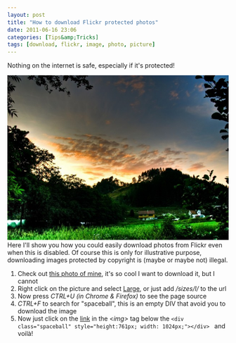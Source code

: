 ```yaml
---
layout: post
title: "How to download Flickr protected photos"
date: 2011-06-16 23:06
categories: [Tips&amp;Tricks]
tags: [download, flickr, image, photo, picture]
---
```

Nothing on the internet is safe, especially if it's protected!

![](/assets/2011/06/3688259488_757b4ccc32_b-620x460.jpg "3688259488_757b4ccc32_b")
Here I'll show you how you could easily download photos from Flickr even when this is disabled. Of course this is only for illustrative purpose, downloading images protected by copyright is (maybe or maybe not) illegal.

1.  Check out [this photo of mine](http://www.flickr.com/photos/teocomi/3688259488), it's so cool I want to download it, but I cannot
2.  Right click on the picture and select [Large](http://www.flickr.com/photos/teocomi/3688259488/sizes/l/in/photostream/), or just add */sizes/l/* to the url
3.  Now press *CTRL+U (in Chrome & Firefox)* to see the page source
4.  *CTRL+F* to search for "spaceball", this is an empty DIV that avoid you to download the image
5.  Now just click on the [link](http://farm3.static.flickr.com/2651/3688259488_757b4ccc32_b.jpg) in the <*img>* tag below the `<div class="spaceball" style="height:761px; width: 1024px;"></div> ` and voilà!
